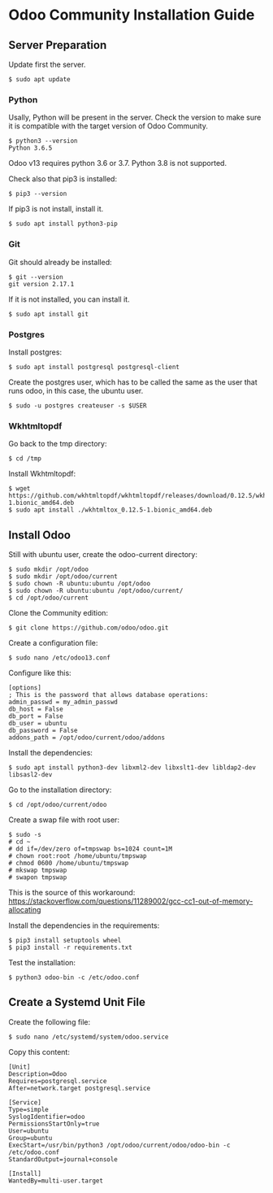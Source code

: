 # Odoo Community Installation Guide

## Server Preparation

Update first the server.

    $ sudo apt update

### Python

Usally, Python will be present in the server. Check the version to make sure it is compatible with the target version of Odoo Community.

    $ python3 --version
    Python 3.6.5

Odoo v13 requires python 3.6 or 3.7. Python 3.8 is not supported.

Check also that pip3 is installed:

    $ pip3 --version

If pip3 is not install, install it.

    $ sudo apt install python3-pip

### Git

Git should already be installed:

    $ git --version
    git version 2.17.1

If it is not installed, you can install it.

    $ sudo apt install git

### Postgres

Install postgres:

    $ sudo apt install postgresql postgresql-client

Create the postgres user, which has to be called the same as the user that runs odoo, in this case, the ubuntu user.

    $ sudo -u postgres createuser -s $USER

### Wkhtmltopdf

Go back to the tmp directory:

    $ cd /tmp

Install Wkhtmltopdf:

    $ wget https://github.com/wkhtmltopdf/wkhtmltopdf/releases/download/0.12.5/wkhtmltox_0.12.5-1.bionic_amd64.deb
    $ sudo apt install ./wkhtmltox_0.12.5-1.bionic_amd64.deb

## Install Odoo

Still with ubuntu user, create the odoo-current directory:

    $ sudo mkdir /opt/odoo
    $ sudo mkdir /opt/odoo/current
    $ sudo chown -R ubuntu:ubuntu /opt/odoo
    $ sudo chown -R ubuntu:ubuntu /opt/odoo/current/
    $ cd /opt/odoo/current

Clone the Community edition:

    $ git clone https://github.com/odoo/odoo.git

Create a configuration file:

    $ sudo nano /etc/odoo13.conf

Configure like this:

```
[options]
; This is the password that allows database operations:
admin_passwd = my_admin_passwd
db_host = False
db_port = False
db_user = ubuntu
db_password = False
addons_path = /opt/odoo/current/odoo/addons
```

Install the dependencies:

    $ sudo apt install python3-dev libxml2-dev libxslt1-dev libldap2-dev libsasl2-dev

Go to the installation directory:

    $ cd /opt/odoo/current/odoo

Create a swap file with root user:

    $ sudo -s
    # cd ~
    # dd if=/dev/zero of=tmpswap bs=1024 count=1M
    # chown root:root /home/ubuntu/tmpswap
    # chmod 0600 /home/ubuntu/tmpswap
    # mkswap tmpswap
    # swapon tmpswap

This is the source of this workaround: https://stackoverflow.com/questions/11289002/gcc-cc1-out-of-memory-allocating

Install the dependencies in the requirements:

    $ pip3 install setuptools wheel
    $ pip3 install -r requirements.txt

Test the installation:

    $ python3 odoo-bin -c /etc/odoo.conf

## Create a Systemd Unit File

Create the following file:

    $ sudo nano /etc/systemd/system/odoo.service

Copy this content:

```
[Unit]
Description=Odoo
Requires=postgresql.service
After=network.target postgresql.service

[Service]
Type=simple
SyslogIdentifier=odoo
PermissionsStartOnly=true
User=ubuntu
Group=ubuntu
ExecStart=/usr/bin/python3 /opt/odoo/current/odoo/odoo-bin -c /etc/odoo.conf
StandardOutput=journal+console

[Install]
WantedBy=multi-user.target
```
